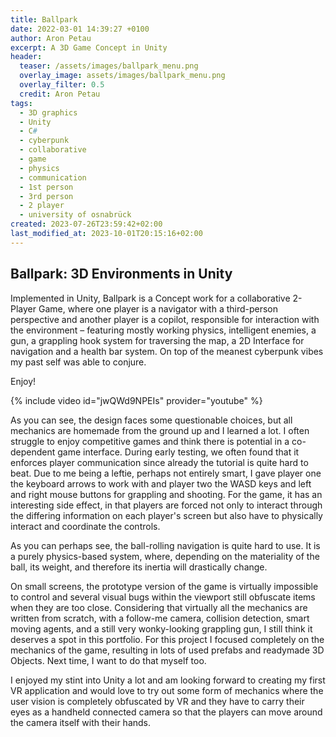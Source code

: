 ```yaml
---
title: Ballpark
date: 2022-03-01 14:39:27 +0100
author: Aron Petau
excerpt: A 3D Game Concept in Unity
header:
  teaser: /assets/images/ballpark_menu.png
  overlay_image: assets/images/ballpark_menu.png
  overlay_filter: 0.5
  credit: Aron Petau
tags:
  - 3D graphics
  - Unity
  - C#
  - cyberpunk
  - collaborative
  - game
  - physics
  - communication
  - 1st person
  - 3rd person
  - 2 player
  - university of osnabrück
created: 2023-07-26T23:59:42+02:00
last_modified_at: 2023-10-01T20:15:16+02:00
---
```


## Ballpark: 3D Environments in Unity

Implemented in Unity, Ballpark is a Concept work for a collaborative 2-Player Game, where one player is a navigator with a third-person perspective and another player is a copilot, responsible for interaction with the environment – featuring mostly working physics, intelligent enemies, a gun, a grappling hook system for traversing the map, a 2D Interface for navigation and a health bar system. On top of the meanest cyberpunk vibes my past self was able to conjure.

Enjoy!

{% include video id="jwQWd9NPEIs" provider="youtube" %}

As you can see, the design faces some questionable choices, but all mechanics are homemade from the ground up and I learned a lot. I often struggle to enjoy competitive games and think there is potential in a co-dependent game interface. During early testing, we often found that it enforces player communication since already the tutorial is quite hard to beat.
Due to me being a leftie, perhaps not entirely smart, I gave player one the keyboard arrows to work with and player two the WASD keys and left and right mouse buttons for grappling and shooting. For the game, it has an interesting side effect, in that players are forced not only to interact through the differing information on each player's screen but also have to physically interact and coordinate the controls. 

As you can perhaps see, the ball-rolling navigation is quite hard to use. 
It is a purely physics-based system, where, depending on the materiality of the ball, its weight, and therefore its inertia will drastically change. 

On small screens, the prototype version of the game is virtually impossible to control and several visual bugs within the viewport still obfuscate items when they are too close. Considering that virtually all the mechanics are written from scratch, with a follow-me camera, collision detection, smart moving agents, and a still very wonky-looking grappling gun, I still think it deserves a spot in this portfolio. 
For this project I focused completely on the mechanics of the game, resulting in lots of used prefabs and readymade 3D Objects. Next time, I want to do that myself too.

I enjoyed my stint into Unity a lot and am looking forward to creating my first VR application and would love to try out some form of mechanics where the user vision is completely obfuscated by VR and they have to carry their eyes as a handheld connected camera so that the players can move around the camera itself with their hands.  
